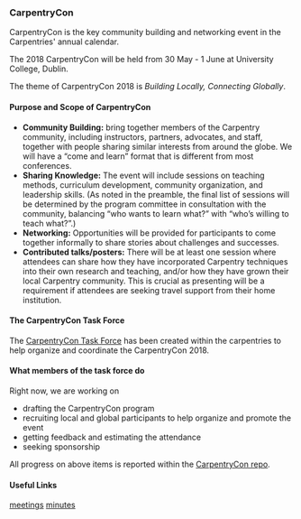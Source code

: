 ### CarpentryCon

CarpentryCon is the key community building and networking event in the Carpentries' annual calendar.

The 2018 CarpentryCon will be held from 30 May - 1 June at University College, Dublin.

The theme of CarpentryCon 2018 is *Building Locally, Connecting Globally*.

#### Purpose and Scope of CarpentryCon

- **Community Building:** bring together members of the Carpentry community, including instructors, partners, advocates, and staff, together with people sharing similar interests from around the globe. We will have a “come and learn” format that is different from most conferences.
- **Sharing Knowledge:** The event will include sessions on teaching methods, curriculum development, community organization, and leadership skills. (As noted in the preamble, the final list of sessions will be determined by the program committee in consultation with the community, balancing “who wants to learn what?” with “who’s willing to teach what?”.)
- **Networking:** Opportunities will be provided for participants to come together informally to share stories about challenges and successes.
- **Contributed talks/posters:** There will be at least one session where attendees can share how they have incorporated Carpentry techniques into their own research and teaching, and/or how they have grown their local Carpentry community. This is crucial as presenting will be a requirement if attendees are seeking travel support from their home institution.

#### The CarpentryCon Task Force

The [CarpentryCon Task Force](https://github.com/swcarpentry/board/tree/master/TaskForces/2018-CarpentryCon) has been created within the carpentries to help organize and coordinate the CarpentryCon 2018.

#### What members of the task force do

Right now, we are working on

- drafting the CarpentryCon program
- recruiting local and global participants to help organize and promote the event
- getting feedback and estimating the attendance
- seeking sponsorship

All progress on above items is reported within the [CarpentryCon repo](https://github.com/carpentries/carpentrycon).

#### Useful Links

[meetings](http://pad.software-carpentry.org/2018carpentrycontaskforce)
[minutes](https://github.com/carpentries/carpentrycon/tree/master/Minutes)



